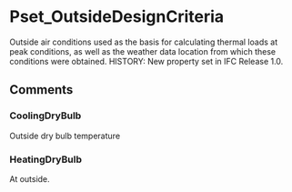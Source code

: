 # Pset_OutsideDesignCriteria

Outside air conditions used as the basis for calculating thermal loads at peak conditions, as well as the weather data location from which these conditions were obtained. <!-- end of definition -->HISTORY: New property set in IFC Release 1.0.


## Comments

### CoolingDryBulb

Outside dry bulb temperature

### HeatingDryBulb

At outside.

